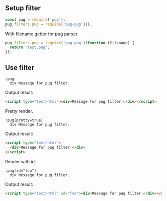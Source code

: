 ## Setup filter

```javascript
const pug = require('pug');
pug.filters.pug = require('pug-pug')();
```

With filename getter for pug parser.

```javascript
pug.filters.pug = require('pug-pug')(function (filename) {
  return 'test.pug';
});
```

## Use filter

```pug
:pug
  div Message for pug filter.
```

Output result:

```html
<script type="text/html"><div>Message for pug filter.</div></script>
```

Pretty render.

```pug
:pug(pretty=true)
  div Message for pug filter.
```

Output result:

```html
<script type="text/html">
  <div>Message for pug filter.</div>
</script>
```

Render with id.

```pug
:pug(id="foo")
  div Message for pug filter.
```

Output result:

```html
<script type="text/html" id="foo"><div>Message for pug filter.</div></script>
```
